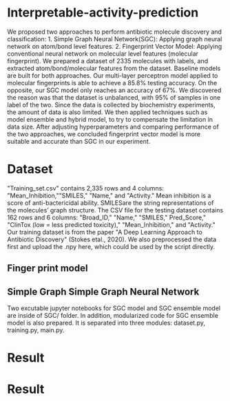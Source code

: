 # Interpretable-activity-prediction

We proposed two approaches to perform antibiotic molecule discovery and classification: 1. Simple Graph Neural Network(SGC): Applying graph neural network on atom/bond level features. 2. Fingerprint Vector Model: Applying conventional neural network on molecular level features (molecular fingerprint). We prepared a dataset of 2335 molecules with labels, and extracted atom/bond/molecular features from the dataset. Baseline models are built for both approaches. Our multi-layer perceptron model applied to molecular fingerprints is able to achieve a 85.8\% testing accuracy. On the opposite, our SGC model only reaches an accuracy of 67\%. We discovered the reason was that the dataset is unbalanced, with 95\% of samples in one label of the two. Since the data is collected by biochemistry experiments, the amount of data is also limited. We then applied techniques such as model ensemble and hybrid model, to try to compensate the limitation in data size. After adjusting hyperparameters and comparing performance of the two approaches, we concluded fingerprint vector model is more suitable and accurate than SGC in our experiment. 

# Dataset
"Training_set.csv" contains 2,335 rows and 4 columns:  "Mean_Inhibition,""SMILES," "Name," and "Activity." Mean inhibition is a score of anti-bactericidal ability. SMILESare the string representations of the molecules’ graph structure. The CSV file for the testing dataset  contains 162 rows and 6 columns: "Broad_ID," "Name," "SMILES," Pred_Score," "ClinTox (low = less predicted toxicity)," "Mean_Inhibition," and "Activity." Our training dataset is from the paper "A Deep Learning Approach to Antibiotic Discovery" (Stokes etal., 2020). We also preprocessed the data first and upload the .npy here, which could be used by the script directly.



## Finger print model




## Simple Graph Simple Graph Neural Network
Two excutable jupyter notebooks for SGC model and SGC ensemble model are inside of SGC/ folder. In addition, modularized code for SGC ensemble model is also prepared. It is separated into three modules: dataset.py, training.py, main.py. 




# Result










# Result
